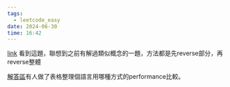 ```yaml
---
tags:
  - leetcode_easy
date: 2024-06-30
time: 16:42
---
```

[link](https://leetcode.com/problems/reverse-words-in-a-string-iii/description/)
看到這題，聯想到之前有解過類似概念的一題，方法都是先reverse部分，再reverse整體

[解答區](https://leetcode.com/problems/reverse-words-in-a-string-iii/solutions/4111436/94-58-split-join-two-pointers/)有人做了表格整理個語言用哪種方式的performance比較。
